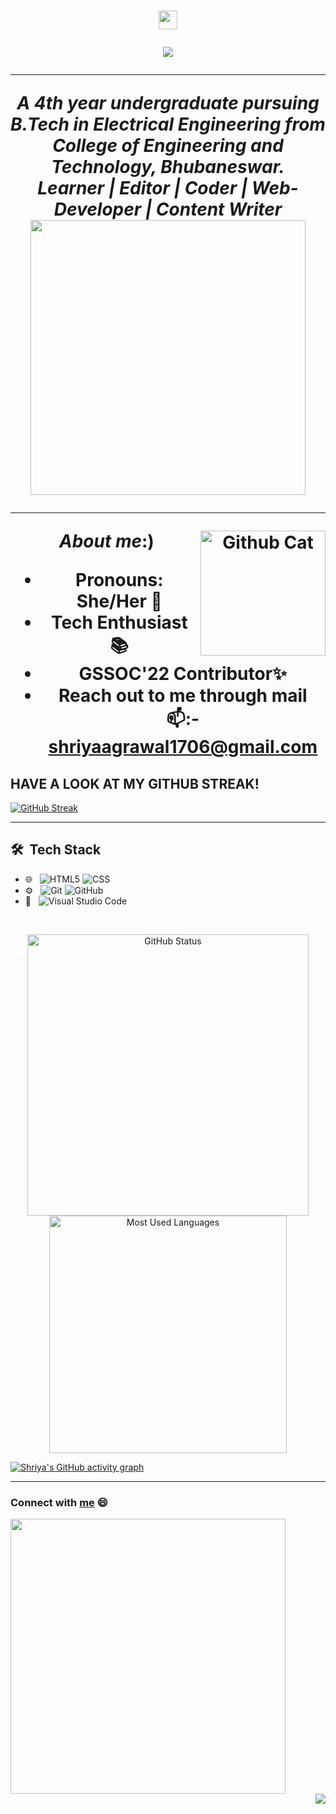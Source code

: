 <h1 align="center"><img src="https://media.giphy.com/media/CV8n4vC6r9b5J3JZd9/giphy.gif" width="30px"> 
 <p align="center">
    <img src="https://readme-typing-svg.herokuapp.com?font=&color=%239BC3A7&size=31&center=true&lines=Hey!+I+am+Shriya+Agrawal"/>
</p>
<hr>

<p align="center">
  <em>
    A 4th year undergraduate pursuing B.Tech in Electrical Engineering from College of Engineering and Technology, Bhubaneswar. <br>
     <b>Learner | Editor | Coder | Web-Developer | Content Writer </b> <br>
    <img src="https://media4.giphy.com/media/R03zWv5p1oNSQd91EP/giphy.gif?cid=790b7611f9d486a02d550b7b4d6c064a8d29ea5a2841e74a&rid=giphy.gif&ct=g" width="440px"> <br>
   
    
  </em>
</p>
<hr>
<img align="right" width=200px alt="Github Cat" src="https://camo.githubusercontent.com/3b7c592ede97b6138ffd4b1cc1541c2f3b11fd39/687474703a2f2f33312e6d656469612e74756d626c722e636f6d2f31376665613932306666333665663466356238373764353231366137616164392f74756d626c725f6d6f39786a65387a5a34317163626975666f315f313238302e676966" />

  &nbsp;**_About me_**:)<br>
  
  - Pronouns: She/Her 👧
  - Tech Enthusiast 📚
  - GSSOC'22 Contributor✨
  - Reach out to me through mail 📫:- shriyaagrawal1706@gmail.com
  
  
  ## HAVE A LOOK AT MY GITHUB STREAK!
  
  [![GitHub Streak](https://github-readme-streak-stats.herokuapp.com?user=SHRIYA1706&theme=dracula&date_format=M%20j%5B%2C%20Y%5D)](https://git.io/streak-stats)

<hr>
  
## 🛠 &nbsp;Tech Stack


- 🌐 &nbsp;
  ![HTML5](https://img.shields.io/badge/-HTML5-333333?style=flat&logo=HTML5)
  ![CSS](https://img.shields.io/badge/-CSS-333333?style=flat&logo=CSS3&logoColor=1572B6)
  <!---[React](https://img.shields.io/badge/-React-333333?style=flat&logo=react) --->
- ⚙️ &nbsp;
  ![Git](https://img.shields.io/badge/-Git-333333?style=flat&logo=git)
  ![GitHub](https://img.shields.io/badge/-GitHub-333333?style=flat&logo=github)
- 🔧 &nbsp;
  ![Visual Studio Code](https://img.shields.io/badge/-Visual%20Studio%20Code-333333?style=flat&logo=visual-studio-code&logoColor=007ACC)

<br/>

<p align="center">
<!---<i><b><h2> GitHub Stats...📈  </b></i></h2>--->
<img src="https://github-readme-stats.vercel.app/api?username=SHRIYA1706&count_private=true&show_icons=true&theme=radical" alt="GitHub Status" width="450px">
<img src = "https://github-readme-stats.vercel.app/api/top-langs/?username=SHRIYA1706&show_icons=true&layout=compact&theme=radical" alt="Most Used Languages" width="380px">
</p>
  
[![Shriya's GitHub activity graph](https://activity-graph.herokuapp.com/graph?username=SHRIYA1706&theme=radical)](https://git.io/SHRIYA1706)
   <br />


<hr>

### Connect with [me](https://www.linkedin.com/in/shriya-agrawal-5a660a187) 😄
 <img src="https://media1.giphy.com/media/Zx0Ploq51axjKTZzgZ/giphy.gif?cid=790b76115778e9b5fe6fb66a47b943e507207cd149ebf7c4&rid=giphy.gif&ct=g" width="440px"> <br> 
<img align="right" src="http://estruyf-github.azurewebsites.net/api/VisitorHit?user=SHRIYA1706&repo=harshita214&countColorcountColor&countColor=%237B1E7B"/>
